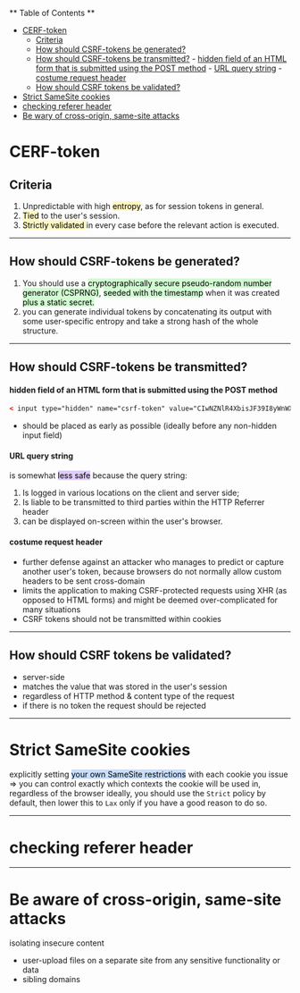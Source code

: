 ** Table of Contents **

- [CERF-token](#CERF-token)
	- [Criteria](#Criteria)
	- [How should CSRF-tokens be generated?](#How%20should%20CSRF-tokens%20be%20generated?)
	- [How should CSRF-tokens be transmitted?](#How%20should%20CSRF-tokens%20be%20transmitted?)
			- [hidden field of an HTML form that is submitted using the POST method](#hidden%20field%20of%20an%20HTML%20form%20that%20is%20submitted%20using%20the%20POST%20method)
			- [URL query string](#URL%20query%20string)
			- [costume request header](#costume%20request%20header)
	- [How should CSRF tokens be validated?](#How%20should%20CSRF%20tokens%20be%20validated?)
- [Strict SameSite cookies](#Strict%20SameSite%20cookies)
- [checking referer header](#checking%20referer%20header)
- [Be wary of cross-origin, same-site attacks](#Be%20wary%20of%20cross-origin,%20same-site%20attacks)

# CERF-token

## Criteria

1) Unpredictable with high <mark style="background: #FFF3A3A6;">entropy</mark>, as for session tokens in general.
2) <mark style="background: #FFF3A3A6;">Tied</mark> to the user's session.
3) <mark style="background: #FFF3A3A6;"> Strictly validated </mark>in every case before the relevant action is executed.
---
## How should CSRF-tokens be generated?

1) You should use a <mark style="background: #BBFABBA6;">cryptographically secure pseudo-random number generator (CSPRNG)</mark>, <mark style="background: #BBFABBA6;">seeded with the timestamp</mark> when it was created <mark style="background: #BBFABBA6;">plus a static secret. </mark>
2) you can generate individual tokens by concatenating its output with some user-specific entropy and take a strong hash of the whole structure.
---
## How should CSRF-tokens be transmitted?

#### hidden field of an HTML form that is submitted using the POST method 

``` html
< input type="hidden" name="csrf-token" value="CIwNZNlR4XbisJF39I8yWnWX9wX4WFoz" />
```
 + should be placed as early as possible (ideally before any non-hidden input field)
  
#### URL query string

is somewhat <mark style="background: #D2B3FFA6;">less safe</mark> because the query string:
1) Is logged in various locations on the client and server side;
2) Is liable to be transmitted to third parties within the HTTP Referrer header
3) can be displayed on-screen within the user's browser.

#### costume request header
+ further defense against an attacker who manages to predict or capture another user's token, because browsers do not normally allow custom headers to be sent cross-domain
+ limits the application to making CSRF-protected requests using XHR (as opposed to HTML forms) and might be deemed over-complicated for many situations
+ CSRF tokens should not be transmitted within cookies


---
## How should CSRF tokens be validated?

- server-side 
- matches the value that was stored in the user's session
- regardless of HTTP method & content type of the request
- if there is no token the request should be rejected

---
# Strict SameSite cookies

explicitly setting <mark style="background: #ADCCFFA6;">your own SameSite restrictions</mark> with each cookie you issue => you can control exactly which contexts the cookie will be used in, regardless of the browser
ideally, you should use the `Strict` policy by default, then lower this to `Lax` only if you have a good reason to do so.

---
# checking referer header
---
# Be aware of cross-origin, same-site attacks

isolating insecure content 
- user-upload files on a separate site from any sensitive functionality or data
- sibling domains
